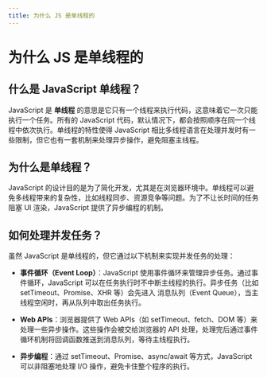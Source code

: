 ```yaml
---
title: 为什么 JS 是单线程的
---
```


# 为什么 JS 是单线程的

## 什么是 JavaScript 单线程？
JavaScript 是 **单线程** 的意思是它只有一个线程来执行代码，这意味着它一次只能执行一个任务。所有的 JavaScript 代码，默认情况下，都会按照顺序在同一个线程中依次执行。单线程的特性使得 JavaScript 相比多线程语言在处理并发时有一些限制，但它也有一套机制来处理异步操作，避免阻塞主线程。

## 为什么是单线程？
JavaScript 的设计目的是为了简化开发，尤其是在浏览器环境中。单线程可以避免多线程带来的复杂性，比如线程同步、资源竞争等问题。为了不让长时间的任务阻塞 UI 渲染，JavaScript 提供了异步编程的机制。

## 如何处理并发任务？
虽然 JavaScript 是单线程的，但它通过以下机制来实现并发任务的处理：
- **事件循环（Event Loop）**：JavaScript 使用事件循环来管理异步任务。通过事件循环，JavaScript 可以在任务执行时不中断主线程的执行。异步任务（比如 setTimeout、Promise、XHR 等）会先进入 消息队列（Event Queue），当主线程空闲时，再从队列中取出任务执行。

- **Web APIs**：浏览器提供了 Web APIs（如 setTimeout、fetch、DOM 等）来处理一些异步操作。这些操作会被交给浏览器的 API 处理，处理完后通过事件循环机制将回调函数推送到消息队列，等待主线程执行。

- **异步编程**：通过 setTimeout、Promise、async/await 等方式，JavaScript 可以非阻塞地处理 I/O 操作，避免卡住整个程序的执行。